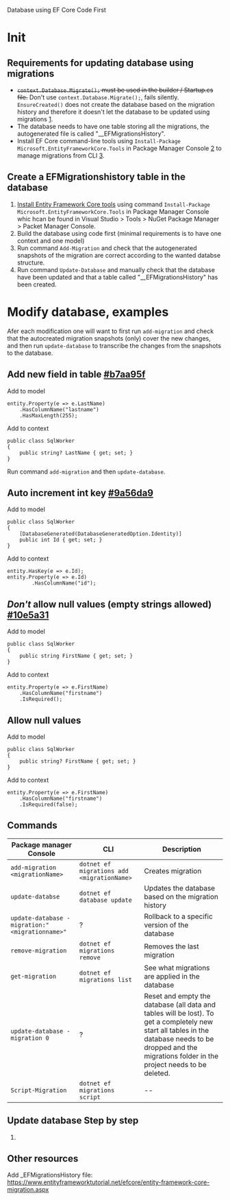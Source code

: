 Database using EF Core Code First
# Init

## Requirements for updating database using migrations
- ~~```context.Database.Migrate();``` must be used in the builder / Startup.cs file.~~  Don't use ```context.Database.Migrate();```, fails silently. ```EnsureCreated()``` does not create the database based on the migration history and therefore it doesn't let the database to be updated using migrations [1].
- The database needs to have one table storing all the migrations, the autogenerated file is called "__EFMigrationsHistory".
- Install EF Core command-line tools using `Install-Package Microsoft.EntityFrameworkCore.Tools` in Package Manager Console [2] to manage migrations from CLI [3].

[1]: https://stackoverflow.com/questions/38238043/how-and-where-to-call-database-ensurecreated-and-database-migrate
[2]: https://docs.microsoft.com/en-us/ef/core/cli/powershell
[3]: https://docs.microsoft.com/en-us/ef/core/managing-schemas/migrations/managing?tabs=vs

## Create a EFMigrationshistory table in the database
1. <a href="https://docs.microsoft.com/en-us/ef/core/cli/powershell">Install Entity Framework Core tools</a> using command `Install-Package Microsoft.EntityFrameworkCore.Tools` in Package Manager Console whic hcan be found in Visual Studio > Tools > NuGet Package Manager > Packet Manager Console.
2. Build the database using code first (minimal requirements is to have one context and one model)
3. Run command `Add-Migration` and check that the autogenerated snapshots of the migration are correct according to the wanted databse structure.
4. Run command `Update-Database` and manually check that the database have been updated and that a table called "__EFMigrationsHistory" has been created.

# Modify database, examples
Afer each modification one will want to first run `add-migration` and check that the autocreated migration snapshots (only) cover the new changes, and then run `update-database` to transcribe the changes from the snapshots to the database.

## Add new field in table [#b7aa95f](https://github.com/a20sarle/EntityFrameworkExample/commit/b7aa95f507e6717d8affd88bf140709d7741ad30) 
Add to model
```
entity.Property(e => e.LastName)
    .HasColumnName("lastname")
    .HasMaxLength(255);
```
Add to context
```
public class SqlWorker
{
    public string? LastName { get; set; }
}
```
Run command `add-migration` and then `update-database`.

## Auto increment int key [#9a56da9](https://github.com/a20sarle/EntityFrameworkExample/commit/9a56da9faa55c38fa264132ff53341228a344845) 
Add to model
```
public class SqlWorker
{
    [DatabaseGenerated(DatabaseGeneratedOption.Identity)]
    public int Id { get; set; }
}
```
Add to context
```
entity.HasKey(e => e.Id);
entity.Property(e => e.Id)
        .HasColumnName("id");
```
## _Don't_ allow null values (empty strings allowed) [#10e5a31](https://github.com/a20sarle/EntityFrameworkExample/commit/10e5a31f323455afc4b1f2d270c5e349a7feca6b)
Add to model
```
public class SqlWorker
{
    public string FirstName { get; set; }
}
```
Add to context
```
entity.Property(e => e.FirstName)
    .HasColumnName("firstname")
    .IsRequired();
```

## Allow null values
Add to model
```
public class SqlWorker
{
    public string? FirstName { get; set; }
}
```
Add to context
```
entity.Property(e => e.FirstName)
    .HasColumnName("firstname")
    .IsRequired(false);
```


## Commands

Package manager Console                             | CLI                                        | Description
------------------------------                      | -----------------------------------------  | ----------------------
`add-migration <migrationName>`                     | `dotnet ef migrations add <migrationName>` | Creates migration
`update-databse`                                    | `dotnet ef database update`                | Updates the database based on the migration history
`update-database -migration:"<migrationname>"`      | ?                                          | Rollback to a specific version of the database 
`remove-migration`                                  | `dotnet ef migrations remove`              | Removes the last migration
`get-migration`                                     | `dotnet ef migrations list`                | See what migrations are applied in the database
`update-database -migration 0`                      | ?                                          | Reset and empty the database (all data and tables will be lost). To                                                                                                    get a completely new start all tables in the database needs to be                                                                                                      dropped and the migrations folder in the project needs to be                                                                                                            deleted.
`Script-Migration`                                  | `dotnet ef migrations script`              | --


## Update database Step by step
1. 

## Other resources
Add _EFMigrationsHistory file: https://www.entityframeworktutorial.net/efcore/entity-framework-core-migration.aspx

